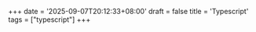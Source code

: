 +++
date = '2025-09-07T20:12:33+08:00'
draft = false
title = 'Typescript'
tags = ["typescript"]
+++
